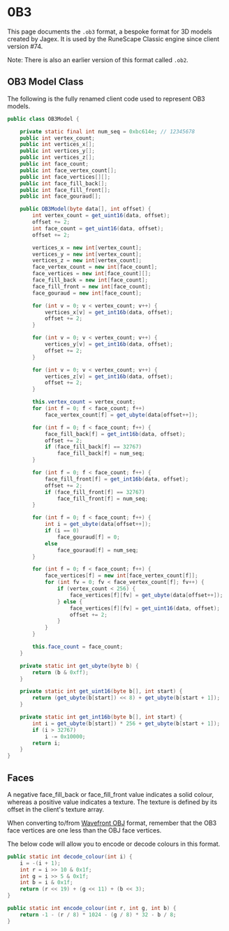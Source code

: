 # 0B3

This page documents the `.ob3` format, a bespoke format for 3D models
created by Jagex.
It is used by the RuneScape Classic engine since client version
\#74.

Note: There is also an earlier version of this format called `.ob2`.

## OB3 Model Class
The following is the fully renamed client code used to represent OB3 models.

```java
public class OB3Model {

    private static final int num_seq = 0xbc614e; // 12345678
    public int vertex_count;
    public int vertices_x[];
    public int vertices_y[];
    public int vertices_z[];
    public int face_count;
    public int face_vertex_count[];
    public int face_vertices[][];
    public int face_fill_back[];
    public int face_fill_front[];
    public int face_gouraud[];

    public OB3Model(byte data[], int offset) {
        int vertex_count = get_uint16(data, offset);
        offset += 2;
        int face_count = get_uint16(data, offset);
        offset += 2;

        vertices_x = new int[vertex_count];
        vertices_y = new int[vertex_count];
        vertices_z = new int[vertex_count];
        face_vertex_count = new int[face_count];
        face_vertices = new int[face_count][];
        face_fill_back = new int[face_count];
        face_fill_front = new int[face_count];
        face_gouraud = new int[face_count];

        for (int v = 0; v < vertex_count; v++) {
            vertices_x[v] = get_int16b(data, offset);
            offset += 2;
        }

        for (int v = 0; v < vertex_count; v++) {
            vertices_y[v] = get_int16b(data, offset);
            offset += 2;
        }

        for (int v = 0; v < vertex_count; v++) {
            vertices_z[v] = get_int16b(data, offset);
            offset += 2;
        }

        this.vertex_count = vertex_count;
        for (int f = 0; f < face_count; f++)
            face_vertex_count[f] = get_ubyte(data[offset++]);

        for (int f = 0; f < face_count; f++) {
            face_fill_back[f] = get_int16b(data, offset);
            offset += 2;
            if (face_fill_back[f] == 32767)
                face_fill_back[f] = num_seq;
        }

        for (int f = 0; f < face_count; f++) {
            face_fill_front[f] = get_int16b(data, offset);
            offset += 2;
            if (face_fill_front[f] == 32767)
                face_fill_front[f] = num_seq;
        }

        for (int f = 0; f < face_count; f++) {
            int i = get_ubyte(data[offset++]);
            if (i == 0)
                face_gouraud[f] = 0;
            else
                face_gouraud[f] = num_seq;
        }

        for (int f = 0; f < face_count; f++) {
            face_vertices[f] = new int[face_vertex_count[f]];
            for (int fv = 0; fv < face_vertex_count[f]; fv++) {
                if (vertex_count < 256) {
                    face_vertices[f][fv] = get_ubyte(data[offset++]);
                } else {
                    face_vertices[f][fv] = get_uint16(data, offset);
                    offset += 2;
                }
            }
        }

        this.face_count = face_count;
    }

    private static int get_ubyte(byte b) {
        return (b & 0xff);
    }

    private static int get_uint16(byte b[], int start) {
        return (get_ubyte(b[start]) << 8) + get_ubyte(b[start + 1]);
    }

    private static int get_int16b(byte b[], int start) {
        int i = get_ubyte(b[start]) * 256 + get_ubyte(b[start + 1]);
        if (i > 32767)
            i -= 0x10000;
        return i;
    }
}
```

## Faces

A negative face_fill_back or face_fill_front value indicates a solid colour, whereas a positive value indicates a texture.
The texture is defined by its offset in the client's texture array.

When converting to/from [Wavefront OBJ](https://en.wikipedia.org/wiki/Wavefront_.obj_file)
format, remember that the OB3 face vertices are one less than the OBJ
face vertices.

The below code will allow you to encode or decode colours in this format.

```java
public static int decode_colour(int i) {
    i = -(i + 1);
    int r = i >> 10 & 0x1f;
    int g = i >> 5 & 0x1f;
    int b = i & 0x1f;
    return (r << 19) + (g << 11) + (b << 3);
}

public static int encode_colour(int r, int g, int b) {
    return -1 - (r / 8) * 1024 - (g / 8) * 32 - b / 8;
}
```
